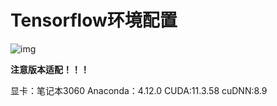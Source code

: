# 										Tensorflow环境配置

![img](https://img-blog.csdnimg.cn/bf67223e21d841c381c3c855d3778575.png)

**注意版本适配！！！**

显卡：笔记本3060 		Anaconda：4.12.0		CUDA:11.3.58		cuDNN:8.9